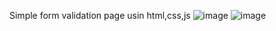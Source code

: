Simple form validation page usin html,css,js
![image](https://github.com/user-attachments/assets/1d831517-7799-4e5d-8de6-4c575f9d8986)
![image](https://github.com/user-attachments/assets/11709485-e353-4436-a088-49f1ae356c74)
